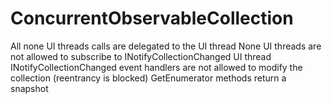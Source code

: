 # ConcurrentObservableCollection

All none UI threads calls are delegated to the UI thread
None UI threads are not allowed to subscribe to INotifyCollectionChanged
UI thread INotifyCollectionChanged event handlers are not allowed to modify the collection (reentrancy is blocked)
GetEnumerator methods return a snapshot
